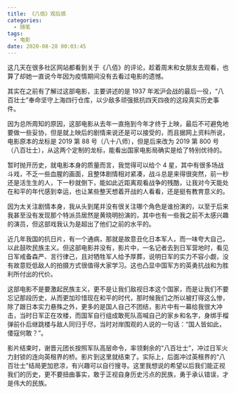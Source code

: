 ```yaml
---
title: 《八佰》观后感
categories:
  - 随笔
tags:
  - 电影
date: 2020-08-28 00:03:45
---
```


这几天在很多社区网站都看到关于《八佰》的评论，趁着周末和女朋友去观看，也算了却她一直说今年因为疫情期间没有去看过电影的遗憾。

其实在之前有了解过这部电影，主要讲述的是 1937 年淞沪会战的最后一役，“八百壮士”奉命坚守上海四行仓库，以少敌多顽强抵抗四天四夜的这段真实历史事件。

因为总所周知的原因，这部电影从去年一直拖到今年才终于上映，最后不可避免地要做一些妥协，但是就上映后的剧情来说还是可以接受的，而且据网上资料所说，电影原本的龙标是 2019 第 88 号（八十八师），但是后来改为 2019 第 800 号（八百壮士），从这两个定制的龙标，能看出国家电影局确实是给了特别优待的。

暂时抛开历史，就电影本身的质量而言，我觉得可以给个 4 星，其中有很多场战斗戏，不乏一些血腥的画面，且整体剧情相对紧凑，战斗总是来得很突然，前一秒还是活生生的人，下一秒就倒下，能如此近距离观看战争的残酷，让我对今天能处在和平的年代感到幸运，也让某些整天想着开战的人看看，还是挺有教育意义的。

因为太关注剧情本身，我从头到尾并没有很关注哪个角色是谁扮演的，以至于后来我甚至没有发现那个特派员居然是黄晓明扮演的，其中也有一些我之前不太感兴趣的演员，但这部戏我认为是超出了他们之前的水平的。

近几年我国的抗日片，有一个通病，那就是故意丑化日本军人，而一味夸大自己，以此鼓吹民族主义。但这部电影并没有，影片中，一名记者去到日军营地时，看见日军戒备森严、言行律己，且对牺牲军人给予厚葬，说明日军的实力不容小觑，没有故意贬低敌人的拍摄方式很值得大家学习。这也凸显中国军方的英勇抗战和为胜利所付出的代价。

这部电影不是要激起民族主义，更不是让我们敌视日本这个国家，而是让我们不要忘记那段历史，从而更加珍惜现在和平的时代，那时候我们之所以被打得这么惨，除了跟日本实力悬殊之外，更多的是国人自己不团结，影片中有一幕给我很大冲击，当时日军正在攻楼，而国军自行组成敢死队高喊自己的家乡和名字，身绑手榴弹前仆后继跳楼与敌人同归于尽，当时对岸围观的人说的一句话：“国人皆如此，倭寇何敢？”。

影片结束时，谢晋元团长按照军队高层命令，率领剩余的“八百壮士”，冲过日军火力封锁的连向英租界的桥。影片到这里就结束了。实际上，后面冲过英租界的“八百壮士”结局更加悲凉，有兴趣可以自行搜寻。这里我想说的希望以后我们能正视我们的历史，更不要扭曲事实，敢于正视自身历史污点的民族，勇于承认错误，才是伟大的民族。
